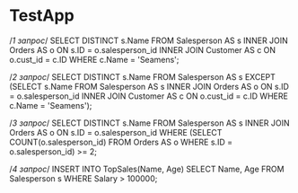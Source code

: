 # TestApp
/*1 запрос*/
SELECT DISTINCT s.Name
  FROM Salesperson AS s 
    INNER JOIN Orders AS o
    ON s.ID = o.salesperson_id 
    INNER JOIN Customer AS c
    ON o.cust_id = c.ID
 WHERE c.Name = 'Seamens';
 
 /*2 запрос*/
SELECT DISTINCT s.Name
  FROM Salesperson AS s
EXCEPT 
     (SELECT s.Name
        FROM Salesperson AS s 
          INNER JOIN Orders AS o
          ON s.ID = o.salesperson_id 
          INNER JOIN Customer AS c
          ON o.cust_id = c.ID 
       WHERE c.Name = 'Seamens');
     
/*3 запрос*/
SELECT DISTINCT s.Name
  FROM Salesperson AS s 
    INNER JOIN Orders AS o
    ON s.ID = o.salesperson_id 
 WHERE 
     (SELECT COUNT(o.salesperson_id) 
        FROM Orders AS o 
       WHERE s.ID = o.salesperson_id) >= 2;

/*4 запрос*/
INSERT INTO TopSales(Name, Age)
SELECT Name, Age
  FROM Salesperson s
 WHERE Salary > 100000;
